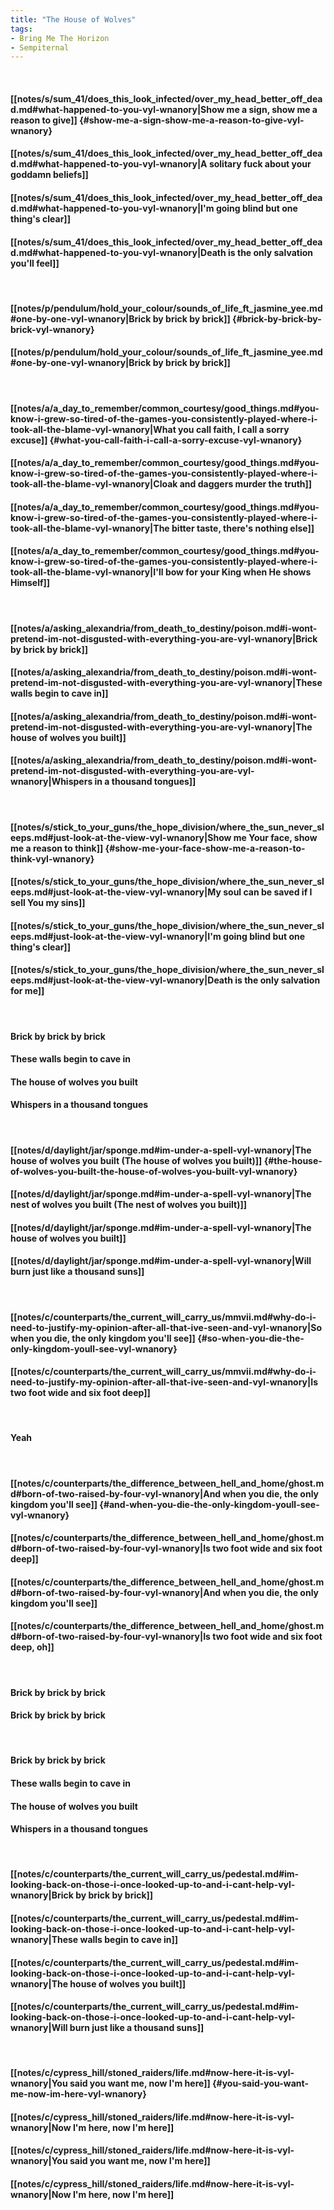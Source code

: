 ```yaml
---
title: "The House of Wolves"
tags:
- Bring Me The Horizon
- Sempiternal
---
```

&nbsp;
#### [[notes/s/sum_41/does_this_look_infected/over_my_head_better_off_dead.md#what-happened-to-you-vyl-wnanory|Show me a sign, show me a reason to give]] {#show-me-a-sign-show-me-a-reason-to-give-vyl-wnanory}
#### [[notes/s/sum_41/does_this_look_infected/over_my_head_better_off_dead.md#what-happened-to-you-vyl-wnanory|A solitary fuck about your goddamn beliefs]]
#### [[notes/s/sum_41/does_this_look_infected/over_my_head_better_off_dead.md#what-happened-to-you-vyl-wnanory|I'm going blind but one thing's clear]]
#### [[notes/s/sum_41/does_this_look_infected/over_my_head_better_off_dead.md#what-happened-to-you-vyl-wnanory|Death is the only salvation you'll feel]]
&nbsp;
#### [[notes/p/pendulum/hold_your_colour/sounds_of_life_ft_jasmine_yee.md#one-by-one-vyl-wnanory|Brick by brick by brick]] {#brick-by-brick-by-brick-vyl-wnanory}
#### [[notes/p/pendulum/hold_your_colour/sounds_of_life_ft_jasmine_yee.md#one-by-one-vyl-wnanory|Brick by brick by brick]]
&nbsp;
#### [[notes/a/a_day_to_remember/common_courtesy/good_things.md#you-know-i-grew-so-tired-of-the-games-you-consistently-played-where-i-took-all-the-blame-vyl-wnanory|What you call faith, I call a sorry excuse]] {#what-you-call-faith-i-call-a-sorry-excuse-vyl-wnanory}
#### [[notes/a/a_day_to_remember/common_courtesy/good_things.md#you-know-i-grew-so-tired-of-the-games-you-consistently-played-where-i-took-all-the-blame-vyl-wnanory|Cloak and daggers murder the truth]]
#### [[notes/a/a_day_to_remember/common_courtesy/good_things.md#you-know-i-grew-so-tired-of-the-games-you-consistently-played-where-i-took-all-the-blame-vyl-wnanory|The bitter taste, there's nothing else]]
#### [[notes/a/a_day_to_remember/common_courtesy/good_things.md#you-know-i-grew-so-tired-of-the-games-you-consistently-played-where-i-took-all-the-blame-vyl-wnanory|I'll bow for your King when He shows Himself]]
&nbsp;
#### [[notes/a/asking_alexandria/from_death_to_destiny/poison.md#i-wont-pretend-im-not-disgusted-with-everything-you-are-vyl-wnanory|Brick by brick by brick]]
#### [[notes/a/asking_alexandria/from_death_to_destiny/poison.md#i-wont-pretend-im-not-disgusted-with-everything-you-are-vyl-wnanory|These walls begin to cave in]]
#### [[notes/a/asking_alexandria/from_death_to_destiny/poison.md#i-wont-pretend-im-not-disgusted-with-everything-you-are-vyl-wnanory|The house of wolves you built]]
#### [[notes/a/asking_alexandria/from_death_to_destiny/poison.md#i-wont-pretend-im-not-disgusted-with-everything-you-are-vyl-wnanory|Whispers in a thousand tongues]]
&nbsp;
#### [[notes/s/stick_to_your_guns/the_hope_division/where_the_sun_never_sleeps.md#just-look-at-the-view-vyl-wnanory|Show me Your face, show me a reason to think]] {#show-me-your-face-show-me-a-reason-to-think-vyl-wnanory}
#### [[notes/s/stick_to_your_guns/the_hope_division/where_the_sun_never_sleeps.md#just-look-at-the-view-vyl-wnanory|My soul can be saved if I sell You my sins]]
#### [[notes/s/stick_to_your_guns/the_hope_division/where_the_sun_never_sleeps.md#just-look-at-the-view-vyl-wnanory|I'm going blind but one thing's clear]]
#### [[notes/s/stick_to_your_guns/the_hope_division/where_the_sun_never_sleeps.md#just-look-at-the-view-vyl-wnanory|Death is the only salvation for me]]
&nbsp;
#### Brick by brick by brick
#### These walls begin to cave in
#### The house of wolves you built
#### Whispers in a thousand tongues
&nbsp;
#### [[notes/d/daylight/jar/sponge.md#im-under-a-spell-vyl-wnanory|The house of wolves you built (The house of wolves you built)]] {#the-house-of-wolves-you-built-the-house-of-wolves-you-built-vyl-wnanory}
#### [[notes/d/daylight/jar/sponge.md#im-under-a-spell-vyl-wnanory|The nest of wolves you built (The nest of wolves you built)]]
#### [[notes/d/daylight/jar/sponge.md#im-under-a-spell-vyl-wnanory|The house of wolves you built]]
#### [[notes/d/daylight/jar/sponge.md#im-under-a-spell-vyl-wnanory|Will burn just like a thousand suns]]
&nbsp;
#### [[notes/c/counterparts/the_current_will_carry_us/mmvii.md#why-do-i-need-to-justify-my-opinion-after-all-that-ive-seen-and-vyl-wnanory|So when you die, the only kingdom you'll see]] {#so-when-you-die-the-only-kingdom-youll-see-vyl-wnanory}
#### [[notes/c/counterparts/the_current_will_carry_us/mmvii.md#why-do-i-need-to-justify-my-opinion-after-all-that-ive-seen-and-vyl-wnanory|Is two foot wide and six foot deep]]
&nbsp;
#### Yeah
&nbsp;
#### [[notes/c/counterparts/the_difference_between_hell_and_home/ghost.md#born-of-two-raised-by-four-vyl-wnanory|And when you die, the only kingdom you'll see]] {#and-when-you-die-the-only-kingdom-youll-see-vyl-wnanory}
#### [[notes/c/counterparts/the_difference_between_hell_and_home/ghost.md#born-of-two-raised-by-four-vyl-wnanory|Is two foot wide and six foot deep]]
#### [[notes/c/counterparts/the_difference_between_hell_and_home/ghost.md#born-of-two-raised-by-four-vyl-wnanory|And when you die, the only kingdom you'll see]]
#### [[notes/c/counterparts/the_difference_between_hell_and_home/ghost.md#born-of-two-raised-by-four-vyl-wnanory|Is two foot wide and six foot deep, oh]]
&nbsp;
#### Brick by brick by brick
#### Brick by brick by brick
&nbsp;
#### Brick by brick by brick
#### These walls begin to cave in
#### The house of wolves you built
#### Whispers in a thousand tongues
&nbsp;
#### [[notes/c/counterparts/the_current_will_carry_us/pedestal.md#im-looking-back-on-those-i-once-looked-up-to-and-i-cant-help-vyl-wnanory|Brick by brick by brick]]
#### [[notes/c/counterparts/the_current_will_carry_us/pedestal.md#im-looking-back-on-those-i-once-looked-up-to-and-i-cant-help-vyl-wnanory|These walls begin to cave in]]
#### [[notes/c/counterparts/the_current_will_carry_us/pedestal.md#im-looking-back-on-those-i-once-looked-up-to-and-i-cant-help-vyl-wnanory|The house of wolves you built]]
#### [[notes/c/counterparts/the_current_will_carry_us/pedestal.md#im-looking-back-on-those-i-once-looked-up-to-and-i-cant-help-vyl-wnanory|Will burn just like a thousand suns]]
&nbsp;
#### [[notes/c/cypress_hill/stoned_raiders/life.md#now-here-it-is-vyl-wnanory|You said you want me, now I'm here]] {#you-said-you-want-me-now-im-here-vyl-wnanory}
#### [[notes/c/cypress_hill/stoned_raiders/life.md#now-here-it-is-vyl-wnanory|Now I'm here, now I'm here]]
#### [[notes/c/cypress_hill/stoned_raiders/life.md#now-here-it-is-vyl-wnanory|You said you want me, now I'm here]]
#### [[notes/c/cypress_hill/stoned_raiders/life.md#now-here-it-is-vyl-wnanory|Now I'm here, now I'm here]]
